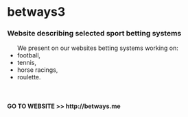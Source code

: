 # betways3

<h3>Website describing selected sport betting systems</h3>
<p>
<ul> We present on our websites betting systems working on:    
  <li>football,</li>
  <li>tennis,</li>
  <li>horse racings,</li>
  <li>roulette.</li>
</ul> </h2>
</p>
<br>
<h4>GO TO WEBSITE >>   http://betways.me</h4>

